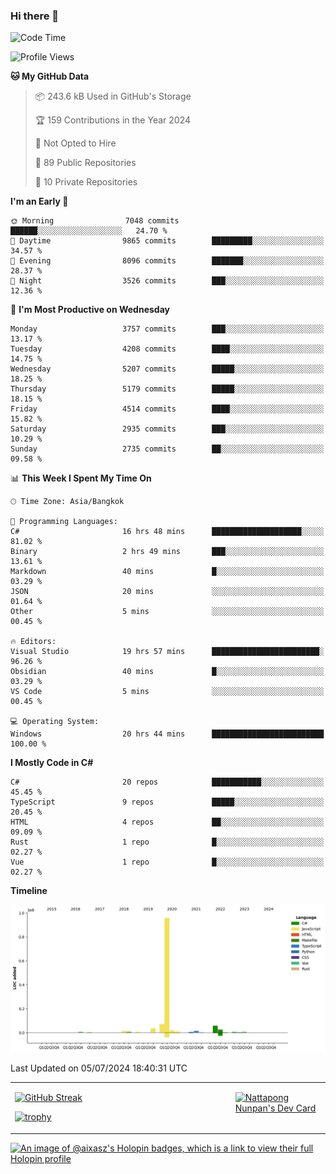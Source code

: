 ### Hi there 👋

<!--START_SECTION:waka-->
![Code Time](http://img.shields.io/badge/Code%20Time-1%2C772%20hrs-blue)

![Profile Views](http://img.shields.io/badge/Profile%20Views-0-blue)

**🐱 My GitHub Data** 

> 📦 243.6 kB Used in GitHub's Storage 
 > 
> 🏆 159 Contributions in the Year 2024
 > 
> 🚫 Not Opted to Hire
 > 
> 📜 89 Public Repositories 
 > 
> 🔑 10 Private Repositories 
 > 
**I'm an Early 🐤** 

```text
🌞 Morning                7048 commits        ██████░░░░░░░░░░░░░░░░░░░   24.70 % 
🌆 Daytime                9865 commits        █████████░░░░░░░░░░░░░░░░   34.57 % 
🌃 Evening                8096 commits        ███████░░░░░░░░░░░░░░░░░░   28.37 % 
🌙 Night                  3526 commits        ███░░░░░░░░░░░░░░░░░░░░░░   12.36 % 
```
📅 **I'm Most Productive on Wednesday** 

```text
Monday                   3757 commits        ███░░░░░░░░░░░░░░░░░░░░░░   13.17 % 
Tuesday                  4208 commits        ████░░░░░░░░░░░░░░░░░░░░░   14.75 % 
Wednesday                5207 commits        █████░░░░░░░░░░░░░░░░░░░░   18.25 % 
Thursday                 5179 commits        █████░░░░░░░░░░░░░░░░░░░░   18.15 % 
Friday                   4514 commits        ████░░░░░░░░░░░░░░░░░░░░░   15.82 % 
Saturday                 2935 commits        ███░░░░░░░░░░░░░░░░░░░░░░   10.29 % 
Sunday                   2735 commits        ██░░░░░░░░░░░░░░░░░░░░░░░   09.58 % 
```


📊 **This Week I Spent My Time On** 

```text
🕑︎ Time Zone: Asia/Bangkok

💬 Programming Languages: 
C#                       16 hrs 48 mins      ████████████████████░░░░░   81.02 % 
Binary                   2 hrs 49 mins       ███░░░░░░░░░░░░░░░░░░░░░░   13.61 % 
Markdown                 40 mins             █░░░░░░░░░░░░░░░░░░░░░░░░   03.29 % 
JSON                     20 mins             ░░░░░░░░░░░░░░░░░░░░░░░░░   01.64 % 
Other                    5 mins              ░░░░░░░░░░░░░░░░░░░░░░░░░   00.45 % 

🔥 Editors: 
Visual Studio            19 hrs 57 mins      ████████████████████████░   96.26 % 
Obsidian                 40 mins             █░░░░░░░░░░░░░░░░░░░░░░░░   03.29 % 
VS Code                  5 mins              ░░░░░░░░░░░░░░░░░░░░░░░░░   00.45 % 

💻 Operating System: 
Windows                  20 hrs 44 mins      █████████████████████████   100.00 % 
```

**I Mostly Code in C#** 

```text
C#                       20 repos            ███████████░░░░░░░░░░░░░░   45.45 % 
TypeScript               9 repos             █████░░░░░░░░░░░░░░░░░░░░   20.45 % 
HTML                     4 repos             ██░░░░░░░░░░░░░░░░░░░░░░░   09.09 % 
Rust                     1 repo              █░░░░░░░░░░░░░░░░░░░░░░░░   02.27 % 
Vue                      1 repo              █░░░░░░░░░░░░░░░░░░░░░░░░   02.27 % 
```



**Timeline**

![Lines of Code chart](https://raw.githubusercontent.com/aixasz/aixasz/main/assets/bar_graph.png)


 Last Updated on 05/07/2024 18:40:31 UTC
<!--END_SECTION:waka-->

<table>
<tr>
<td width="70%" valign="top">
 
 [![GitHub Streak](http://github-readme-streak-stats.herokuapp.com?user=aixasz&theme=github-dark&hide_border=true&date_format=%5BY%20%5DM%20j)](https://git.io/streak-stats)

 [![trophy](https://github-profile-trophy.vercel.app/?username=aixasz&theme=onedark)](https://github.com/ryo-ma/github-profile-trophy)
 </td>
<td width="30%" valign="top">
 
<a href="https://app.daily.dev/aixasz"><img src="https://api.daily.dev/devcards/403207936e6547c9a85ea449e9f3abe8.png?r=re8" alt="Nattapong Nunpan's Dev Card"/></a>

 </td>
</tr>
</table>

[![An image of @aixasz's Holopin badges, which is a link to view their full Holopin profile](https://holopin.me/aixasz)](https://holopin.io/@aixasz)
 
